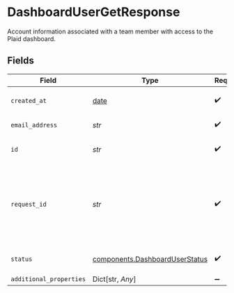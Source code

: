# DashboardUserGetResponse

Account information associated with a team member with access to the Plaid dashboard.


## Fields

| Field                                                                                                                                       | Type                                                                                                                                        | Required                                                                                                                                    | Description                                                                                                                                 | Example                                                                                                                                     |
| ------------------------------------------------------------------------------------------------------------------------------------------- | ------------------------------------------------------------------------------------------------------------------------------------------- | ------------------------------------------------------------------------------------------------------------------------------------------- | ------------------------------------------------------------------------------------------------------------------------------------------- | ------------------------------------------------------------------------------------------------------------------------------------------- |
| `created_at`                                                                                                                                | [date](https://docs.python.org/3/library/datetime.html#date-objects)                                                                        | :heavy_check_mark:                                                                                                                          | An ISO8601 formatted timestamp.                                                                                                             | 2020-07-24T03:26:02Z                                                                                                                        |
| `email_address`                                                                                                                             | *str*                                                                                                                                       | :heavy_check_mark:                                                                                                                          | A valid email address.                                                                                                                      | user@example.com                                                                                                                            |
| `id`                                                                                                                                        | *str*                                                                                                                                       | :heavy_check_mark:                                                                                                                          | ID of the associated user.                                                                                                                  | 54350110fedcbaf01234ffee                                                                                                                    |
| `request_id`                                                                                                                                | *str*                                                                                                                                       | :heavy_check_mark:                                                                                                                          | A unique identifier for the request, which can be used for troubleshooting. This identifier, like all Plaid identifiers, is case sensitive. |                                                                                                                                             |
| `status`                                                                                                                                    | [components.DashboardUserStatus](../../models/components/dashboarduserstatus.md)                                                            | :heavy_check_mark:                                                                                                                          | The current status of the user.                                                                                                             | active                                                                                                                                      |
| `additional_properties`                                                                                                                     | Dict[str, *Any*]                                                                                                                            | :heavy_minus_sign:                                                                                                                          | N/A                                                                                                                                         |                                                                                                                                             |